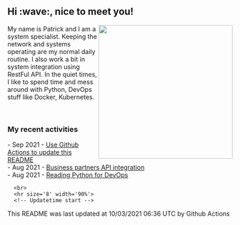 <h2> Hi :wave:, nice to meet you! </h2>
           <img align='right' src="https://media.giphy.com/media/3o6ZsWiPs8bx32YWyY/giphy.gif" width="300" />
           <p alight="left">My name is Patrick and I am a system specialist. Keeping the network and systems operating are my normal daily routine. I also work a bit in system integration using RestFul API. In the quiet times, I like to spend time and mess around with Python, DevOps stuff like Docker, Kubernetes.</p>
           <br>
           <h3>My recent activities</h3>
           <!-- Activities start -->
- Sep 2021 - <a href='https://docs.github.com/en/actions' target='_blank'>Use Github Actions to update this README</a><br>
- Aug 2021 - <a href='#' target='_blank'>Business partners API integration</a><br>
- Aug 2021 - <a href='https://book.douban.com/subject/34787347/' target='_blank'>Reading Python for DevOps</a><br><!-- Activities end -->
      
      <br>
      <hr size='8' width='90%'>
      <!-- Updatetime start -->
This README was last updated at 10/03/2021 06:36 UTC by Github Actions<!-- Updatetime end -->
